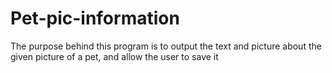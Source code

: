 # Pet-pic-information
The purpose behind this program is to output the text and picture about the given picture of a pet, and allow the user to save it
